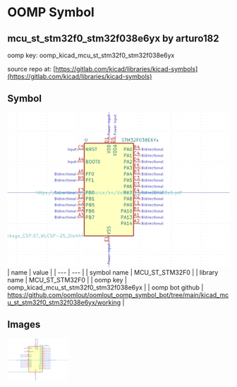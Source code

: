 # OOMP Symbol  
## mcu_st_stm32f0_stm32f038e6yx  by arturo182  
  
oomp key: oomp_kicad_mcu_st_stm32f0_stm32f038e6yx  
  
source repo at: [https://gitlab.com/kicad/libraries/kicad-symbols](https://gitlab.com/kicad/libraries/kicad-symbols)  
## Symbol  
  
[![working.png](working_600.png)](working.png)  
| name | value | 
| --- | --- | 
| symbol name | MCU_ST_STM32F0 | 
| library name | MCU_ST_STM32F0 | 
| oomp key | oomp_kicad_mcu_st_stm32f0_stm32f038e6yx | 
| oomp bot github | https://github.com/oomlout/oomlout_oomp_symbol_bot/tree/main/kicad_mcu_st_stm32f0_stm32f038e6yx/working | 
## Images  
  
[![working.png](working_140.png)](working.png)  
